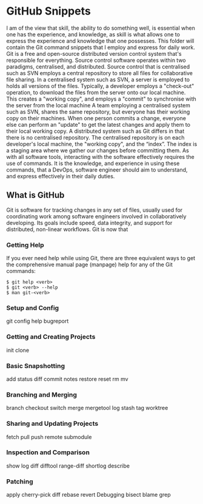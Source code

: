 # GitHub Snippets

I am of the view that skill, the ability to do something well, is essential when one has the experience, 
and knowledge, as skill is what allows one to express the experience and knowledge that one possesses. 
This folder will contain the Git command snippets that I employ and express for daily work. Git is a free 
and open-source distributed version control system that's responsible for everything. Source control 
software operates within two paradigms, centralised, and distributed. Source control that is centralised 
such as SVN employs a central repository to store all files for collaborative file sharing. In a centralised 
system such as SVN, a server is employed to holds all versions of the files. Typically, a developer employs 
a "check-out" operation, to download the files from the server onto our local machine. This creates a 
"working copy", and employs a "commit" to synchronise with the server from the local machine A team employing 
a centralised system such as SVN, shares the same repository, but everyone has their working copy on their machines. 
When one person commits a change, everyone else can perform an "update" to get the latest changes and apply them to 
their local working copy. A distributed system such as Git differs in that there is no centralised repository. 
The centralised repository is on each developer's local machine, the "working copy", and the “index”. 
The index is a staging area where we gather our changes before committing them. As with all software tools, 
interacting with the software effectively requires the use of commands. It is the knowledge, and experience 
in using these commands, that a DevOps, software engineer should aim to understand, and express effectively 
in their daily duties.

## What is GitHub
Git is software for tracking changes in any set of files, usually used for coordinating work among 
software engineers involved in collaboratively developing. Its goals include 
speed, data integrity, and support for distributed, non-linear workflows.
Git is now that

### Getting Help
If you ever need help while using Git, there are three equivalent ways to get the comprehensive manual page (manpage) 
help for any of the Git commands:

```shell
$ git help <verb>
$ git <verb> --help
$ man git-<verb>
```
### Setup and Config

git
config
help
bugreport
### Getting and Creating Projects
init
clone
### Basic Snapshotting
add
status
diff
commit
notes
restore
reset
rm
mv
### Branching and Merging
branch
checkout
switch
merge
mergetool
log
stash
tag
worktree
### Sharing and Updating Projects
fetch
pull
push
remote
submodule
### Inspection and Comparison
show
log
diff
difftool
range-diff
shortlog
describe
### Patching
apply
cherry-pick
diff
rebase
revert
Debugging
bisect
blame
grep